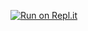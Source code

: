 [![Run on Repl.it](https://repl.it/badge/github/nyalla/springboot)](https://repl.it/github/nyalla/springboot)